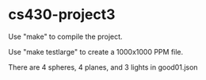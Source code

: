 # cs430-project3

Use "make" to compile the project.

Use "make testlarge" to create a 1000x1000 PPM file.

There are 4 spheres, 4 planes, and 3 lights in good01.json
